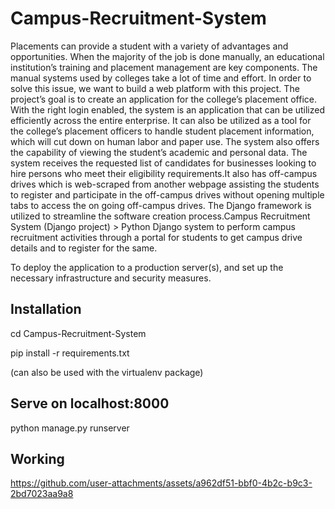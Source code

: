 # Campus-Recruitment-System

Placements can provide a student with a variety of advantages and opportunities. When the majority of the job is done manually, an educational institution’s training and placement management are key components. The manual systems used by colleges take a lot of time and effort. In order to solve this issue, we want to build a web platform with this project. The project’s goal is to create an application for the college’s placement office. With the right login enabled, the system is an application that can be utilized efficiently across the entire enterprise. It can also be utilized as a tool for the college’s placement officers to handle student placement information, which will cut down on human labor and paper use. The system also offers the capability of viewing the student’s academic and personal data. The system receives the requested list of candidates for businesses looking to hire persons who meet their eligibility requirements.It also has off-campus drives which is web-scraped from another webpage assisting the students to register and participate in the off-campus drives without opening multiple tabs to access the on going off-campus drives. The Django framework is utilized to streamline the software creation process.Campus Recruitment System (Django project) > Python Django system to perform campus recruitment activities through a portal for students to get campus drive details and to register for the same.

To deploy the application to a production server(s), and set up the necessary infrastructure and security measures.

##   Installation  ##

cd Campus-Recruitment-System 

pip install -r requirements.txt

(can also be used with the virtualenv package)

##  Serve on localhost:8000 ##

python manage.py runserver

## Working ##





https://github.com/user-attachments/assets/a962df51-bbf0-4b2c-b9c3-2bd7023aa9a8



